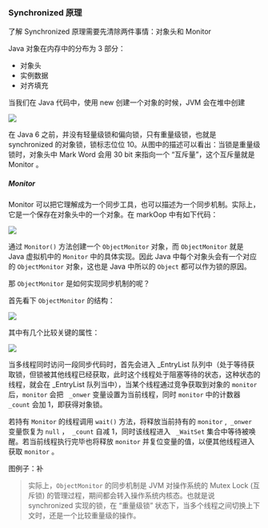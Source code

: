 ### Synchronized 原理

了解 Synchronized 原理需要先清除两件事情：对象头和 Monitor



Java 对象在内存中的分布为 3 部分：

* 对象头
* 实例数据
* 对齐填充

当我们在 Java 代码中，使用 new 创建一个对象的时候，JVM 会在堆中创建 

![](E:\Study\interview\java知识\synchronized\20200727115151.png)



在 Java 6 之前，并没有轻量级锁和偏向锁，只有重量级锁，也就是 synchronized 的对象锁，锁标志位位 10。从图中的描述可以看出：当锁是重量级锁时，对象头中 Mark Word 会用 30 bit 来指向一个 “互斥量”，这个互斥量就是 Monitor 。

##### Monitor

Monitor 可以把它理解成为一个同步工具，也可以描述为一个同步机制。实际上，它是一个保存在对象头中的一个对象。在 markOop 中有如下代码：

![](https://note-austen-1256667106.cos.ap-beijing.myqcloud.com/20200727131703.png)

通过 `Monitor()` 方法创建一个 `ObjectMonitor` 对象，而 `ObjectMonitor` 就是 Java 虚拟机中的 `Monitor` 中的具体实现。因此 Java 中每个对象头会有一个对应的 `ObjectMonitor` 对象，这也是 Java 中所以的 `Object` 都可以作为锁的原因。

那 `ObjectMonitor` 是如何实现同步机制的呢？

首先看下 `ObjectMonitor` 的结构：

![](https://note-austen-1256667106.cos.ap-beijing.myqcloud.com/20200727132743.png)

其中有几个比较关键的属性：

![](https://note-austen-1256667106.cos.ap-beijing.myqcloud.com/20200727133922.png)

当多线程同时访问一段同步代码时，首先会进入 _EntryList 队列中（处于等待获取锁，但锁被其他线程已经获取，此时这个线程处于阻塞等待的状态，这种状态的线程，就会在 _EntryList 队列当中），当某个线程通过竞争获取到对象的 `monitor` 后，`monitor` 会把 ` _onwer` 变量设置为当前线程，同时 `monitor` 中的计数器 ` _count` 会加 1，即获得对象锁。

若持有 `Monitor` 的线程调用 `wait()` 方法，将释放当前持有的 `monitor` ,` _onwer` 变量恢复为 `null` ，` _count` 自减 1，同时该线程进入 ` _WaitSet` 集合中等待被唤醒。若当前线程执行完毕也将释放 `monitor` 并复位变量的值，以便其他线程进入获取 `monitor` 。



图例子：补





> 实际上，`ObjectMonitor` 的同步机制是 JVM 对操作系统的 Mutex Lock (互斥锁) 的管理过程，期间都会转入操作系统内核态。也就是说 synchronized 实现的锁，在 “重量级锁” 状态下，当多个线程之间切换上下文时，还是一个比较重量级的操作。

 